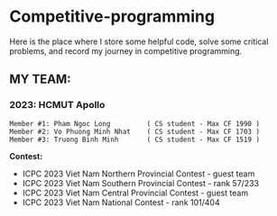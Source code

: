 # **Competitive-programming**
Here is the place where I store some helpful code, solve some critical problems, and record my journey in competitive programming.

## **MY TEAM:**
  ### 2023: HCMUT Apollo
    Member #1: Pham Ngoc Long         ( CS student - Max CF 1990 )
    Member #2: Vo Phuong Minh Nhat    ( CS student - Max CF 1703 )
    Member #3: Truong Binh Minh       ( CS student - Max CF 1519 )
  **Contest:** <br/>
   -  ICPC 2023 Viet Nam Northern Provincial Contest - guest team  </br>
   -  ICPC 2023 Viet Nam Southern Provincial Contest - rank 57/233 </br>
   -  ICPC 2023 Viet Nam Central Provincial Contest - guest team </br>
   -  ICPC 2023 Viet Nam National Contest - rank 101/404 </br>
